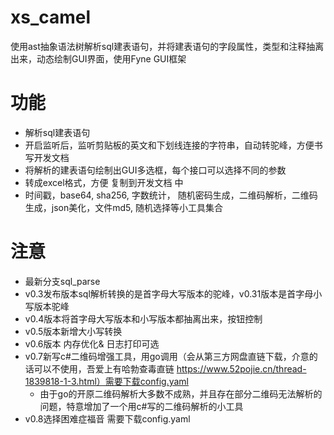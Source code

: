 # xs_camel

使用ast抽象语法树解析sql建表语句，并将建表语句的字段属性，类型和注释抽离出来，动态绘制GUI界面，使用Fyne GUI框架

# 功能
- 解析sql建表语句
- 开启监听后，监听剪贴板的英文和下划线连接的字符串，自动转驼峰，方便书写开发文档
- 将解析的建表语句绘制出GUI多选框，每个接口可以选择不同的参数
- 转成excel格式，方便 复制到开发文档 中
- 时间戳，base64, sha256, 字数统计， 随机密码生成，二维码解析，二维码生成，json美化，文件md5, 随机选择等小工具集合


# 注意
- 最新分支sql_parse
- v0.3发布版本sql解析转换的是首字母大写版本的驼峰，v0.31版本是首字母小写版本驼峰
- v0.4版本将首字母大写版本和小写版本都抽离出来，按钮控制
- v0.5版本新增大小写转换
- v0.6版本 内存优化& 日志打印可选
- v0.7新写c#二维码增强工具，用go调用（会从第三方网盘直链下载，介意的话可以不使用，吾爱上有哈勃查毒直链 https://www.52pojie.cn/thread-1839818-1-3.html）需要下载config.yaml
  -  由于go的开原二维码解析大多数不成熟，并且存在部分二维码无法解析的问题，特意增加了一个用c#写的二维码解析的小工具 
- v0.8选择困难症福音     需要下载config.yaml

